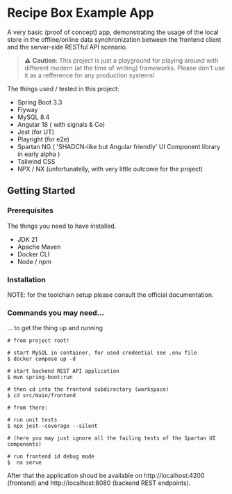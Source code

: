 # Recipe Box Example App

A very basic (proof of concept) app, demonstrating the usage of the local store in the offline/online data synchronization between the frontend client and the server-side RESTful API scenario.

> :warning: **Caution**: This project is just a playground for playing around with different modern (at the time of writing) frameworks. Please don't use it as a refference for any production systems!


The things used / tested in this project:

* Spring Boot 3.3
* Flyway
* MySQL 8.4
* Angular 18 ( with signals & Co)
* Jest (for UT)
* Playright (for e2e)
* Spartan NG ( 'SHADCN-like but Angular friendly' UI Component library in early alpha )
* Tailwind CSS
* NPX / NX (unfortunatelly, with very little outcome for the project)

## Getting Started



### Prerequisites

The things you need to have installed.

* JDK 21
* Apache Maven
* Docker CLI
* Node / npm

### Installation

NOTE: for the toolchain setup please consult the official documentation.

### Commands you may need...

... to get the thing up and running


```
# from project root!

# start MySQL in container, for used credential see .env file
$ docker compose up -d

# start backend REST API application
$ mvn spring-boot:run

# then cd into the frontend subdirectory (workspace)
$ cd src/main/frontend

# from there:

# run unit tests
$ npx jest--coverage --silent

# (here you may just ignore all the failing tests of the Spartan UI components)

# run frontend id debug mode
$  nx serve

```

After that the application shoud be available on http://localhost:4200 (frontend) and http://localhost:8080 (backend REST endpoints).


